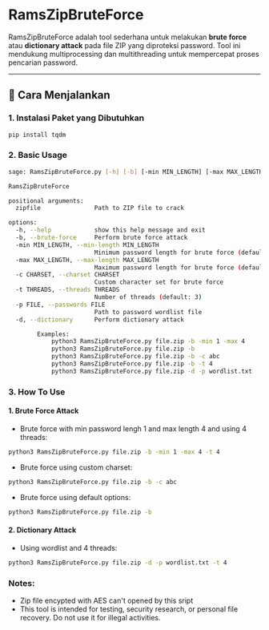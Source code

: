 # RamsZipBruteForce

RamsZipBruteForce adalah tool sederhana untuk melakukan **brute force** atau **dictionary attack** pada file ZIP yang diproteksi password. Tool ini mendukung multiprocessing dan multithreading untuk mempercepat proses pencarian password.

---

## 🔧 Cara Menjalankan

### 1. Instalasi Paket yang Dibutuhkan
```bash
pip install tqdm
```
### 2. Basic Usage
```bash
sage: RamsZipBruteForce.py [-h] [-b] [-min MIN_LENGTH] [-max MAX_LENGTH] [-c CHARSET] [-t THREADS] [-p FILE] [-d] [zipfile]

RamsZipBruteForce

positional arguments:
  zipfile               Path to ZIP file to crack

options:
  -h, --help            show this help message and exit
  -b, --brute-force     Perform brute force attack
  -min MIN_LENGTH, --min-length MIN_LENGTH
                        Minimum password length for brute force (default: 1)
  -max MAX_LENGTH, --max-length MAX_LENGTH
                        Maximum password length for brute force (default: 4)
  -c CHARSET, --charset CHARSET
                        Custom character set for brute force
  -t THREADS, --threads THREADS
                        Number of threads (default: 3)
  -p FILE, --passwords FILE
                        Path to password wordlist file
  -d, --dictionary      Perform dictionary attack

        Examples:
            python3 RamsZipBruteForce.py file.zip -b -min 1 -max 4          # Brute force attack with limit length
            python3 RamsZipBruteForce.py file.zip -b                        # Brute force attack
            python3 RamsZipBruteForce.py file.zip -b -c abc                 # Brute force using custom character
            python3 RamsZipBruteForce.py file.zip -b -t 4                   # Brute force using custom threads
            python3 RamsZipBruteForce.py file.zip -d -p wordlist.txt        # External wordlist
```

### 3. How To Use
#### 1. Brute Force Attack
- Brute force with min password lengh 1 and max length 4 and using 4 threads:
```bash
python3 RamsZipBruteForce.py file.zip -b -min 1 -max 4 -t 4
```
- Brute force using custom charset:
```bash
python3 RamsZipBruteForce.py file.zip -b -c abc
```
- Brute force using default options:
```bash 
python3 RamsZipBruteForce.py file.zip -b
```
#### 2. Dictionary Attack
- Using wordlist and 4 threads:
```bash
python3 RamsZipBruteForce.py file.zip -d -p wordlist.txt -t 4
```

### Notes:
- Zip file encypted with AES can't opened by this sript
- This tool is intended for testing, security research, or personal file recovery. Do not use it for illegal activities.
